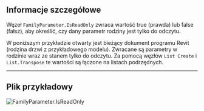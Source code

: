 ## Informacje szczegółowe
Węzeł `FamilyParameter.IsReadOnly` zwraca wartość true (prawda) lub false (fałsz), aby określić, czy dany parametr rodziny jest tylko do odczytu.

W poniższym przykładzie otwarty jest bieżący dokument programu Revit (rodzina drzwi z przykładowego modelu). Zwracane są parametry w rodzinie wraz ze stanem tylko do odczytu. Za pomocą węzłów `List Create` i `List.Transpose` te wartości są łączone na listach podrzędnych.
___
## Plik przykładowy

![FamilyParameter.IsReadOnly](./Revit.Elements.FamilyParameter.IsReadOnly_img.jpg)
